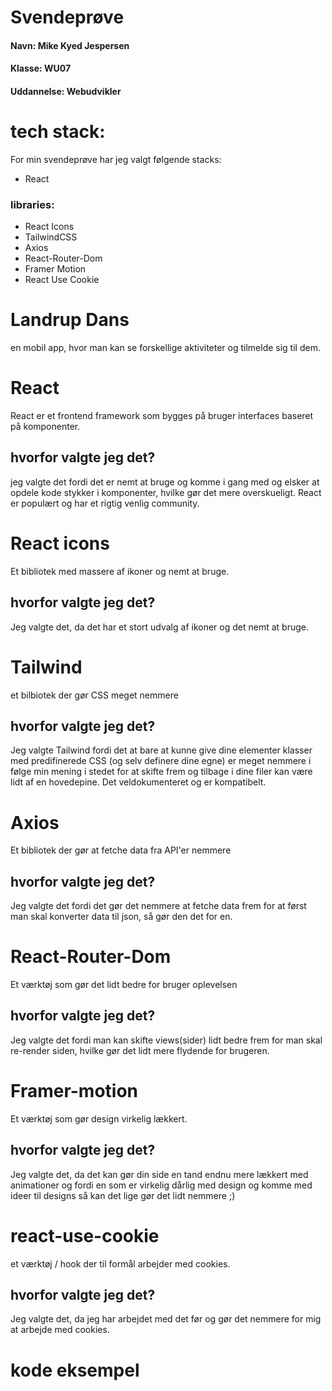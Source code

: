 # Svendeprøve
#### Navn: Mike Kyed Jespersen
#### Klasse: WU07
#### Uddannelse: Webudvikler


# tech stack:
For min svendeprøve har jeg valgt følgende stacks:

- React


### libraries:


- React Icons
- TailwindCSS
- Axios
- React-Router-Dom
- Framer Motion
- React Use Cookie

# Landrup Dans
en mobil app, hvor man kan se forskellige aktiviteter og tilmelde sig til dem.

# React
React er et frontend framework som bygges på bruger interfaces baseret på komponenter.
## hvorfor valgte jeg det?

jeg valgte det fordi det er nemt at bruge og komme i gang med og elsker at opdele kode stykker i komponenter, hvilke gør det mere overskueligt. React er populært og har et rigtig venlig community. 

# React icons
Et bibliotek med massere af ikoner og nemt at bruge.

## hvorfor valgte jeg det?
Jeg valgte det, da det har et stort udvalg af ikoner og det nemt at bruge.

# Tailwind
et bilbiotek der gør CSS meget nemmere

## hvorfor valgte jeg det?
Jeg valgte Tailwind fordi det at bare at kunne give dine elementer klasser med predifinerede CSS (og selv definere dine egne) er meget nemmere i følge min mening i stedet for at skifte frem og tilbage i dine filer kan være lidt af en hovedepine. Det veldokumenteret og er kompatibelt.

# Axios
Et bibliotek der gør at fetche data fra API'er nemmere

## hvorfor valgte jeg det?
Jeg valgte det fordi det gør det nemmere at fetche data frem for at først man skal konverter data til json, så gør den det for en.

# React-Router-Dom
Et værktøj som gør det lidt bedre for bruger oplevelsen 

## hvorfor valgte jeg det?
Jeg valgte det fordi man kan skifte views(sider) lidt bedre frem for man skal re-render siden, hvilke gør det lidt mere flydende for brugeren.

# Framer-motion
Et værktøj som gør design virkelig lækkert.

## hvorfor valgte jeg det?
Jeg valgte det, da det kan gør din side en tand endnu mere lækkert med animationer og fordi en som er virkelig dårlig med design og komme med ideer til designs så kan det lige gør det lidt nemmere ;)

# react-use-cookie
et værktøj / hook der til formål arbejder med cookies.

## hvorfor valgte jeg det?
Jeg valgte det, da jeg har arbejdet med det før og gør det nemmere for mig at arbejde med cookies.


# kode eksempel